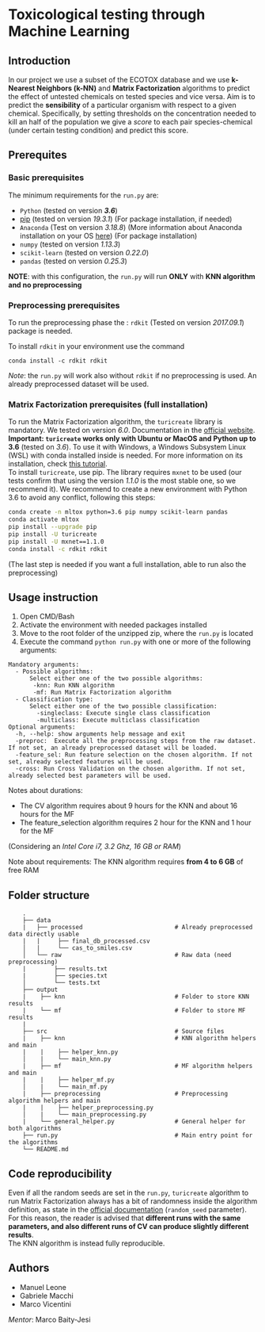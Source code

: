 # Toxicological testing through Machine Learning

## Introduction
In our project we use a subset of the ECOTOX database and we use **k-Nearest Neighbors (k-NN)** and **Matrix Factorization** algorithms to predict the effect of untested chemicals on tested species and vice versa. 
Aim is to predict the **sensibility** of a particular organism with respect to a given chemical. Specifically, by setting thresholds on the concentration needed to kill an half of the population we give a *score* to each pair species-chemical (under certain testing condition) and predict this score.

## Prerequites
### Basic prerequisites
The minimum requirements for the `run.py` are:
- `Python` (tested on version **_3.6_**)
- [pip](https://pip.pypa.io/en/stable/) (tested on version *19.3.1*) (For package installation, if needed)
- `Anaconda` (Test on version *3.18.8*) (More information about Anaconda installation on your OS [here](https://docs.anaconda.com/anaconda/install/)) (For package installation)
- `numpy` (tested on version *1.13.3*)
- `scikit-learn` (tested on version *0.22.0*)
- `pandas` (tested on version *0.25.3*)

**NOTE**: with this configuration, the `run.py` will run **ONLY** with **KNN algorithm and no preprocessing**

### Preprocessing prerequisites 
To run the preprocessing phase the : `rdkit` (Tested on version *2017.09.1*) package is needed.  

To install `rdkit` in your environment use the command
```bash/CMD
conda install -c rdkit rdkit
```
*Note*: the `run.py` will work also without `rdkit` if no preprocessing is used. An already preprocessed dataset will be used.

### Matrix Factorization prerequisites (full installation)
To run the Matrix Factorization algorithm, the `turicreate` library is mandatory. We tested on version *6.0*. Documentation in the [official website](https://github.com/apple/turicreate).  
**Important: `turicreate` works only with Ubuntu or MacOS and Python up to 3.6** (tested on *3.6*). To use it with Windows, a Windows Subsystem Linux (WSL) with conda installed inside is needed. For more information on its installation, check [this tutorial](https://github.com/kapsakcj/win10-linux-conda-how-to).  
To install `turicreate`, use pip. The library requires `mxnet` to be used (our tests confirm that using the version *1.1.0* is the most stable one, so we recommend it). We recommend to create a new environment with Python 3.6 to avoid any conflict, following this steps:

```bash
conda create -n mltox python=3.6 pip numpy scikit-learn pandas
conda activate mltox
pip install --upgrade pip
pip install -U turicreate
pip install -U mxnet==1.1.0
conda install -c rdkit rdkit
```
(The last step is needed if you want a full installation, able to run also the preprocessing)

## Usage instruction
1. Open CMD/Bash
2. Activate the environment with needed packages installed
3. Move to the root folder of the unzipped zip, where the `run.py` is located
4. Execute the command ```python run.py``` with one or more of the following arguments:
```
Mandatory arguments:
  - Possible algorithms:
      Select either one of the two possible algorithms:
       -knn: Run KNN algorithm
       -mf: Run Matrix Factorization algorithm
  - Classification type:
      Select either one of the two possible classification:
        -singleclass: Execute single class classification
        -multiclass: Execute multiclass classification
Optional arguments:    
  -h, --help: show arguments help message and exit
  -preproc:  Execute all the preprocessing steps from the raw dataset. If not set, an already preprocessed dataset will be loaded.
  -feature_sel: Run feature selection on the chosen algorithm. If not set, already selected features will be used.   
  -cross: Run Cross Validation on the chosen algorithm. If not set, already selected best parameters will be used.  
```
Notes about durations:
- The CV algorithm requires about 9 hours for the KNN and about 16 hours for the MF
- The feature_selection algorithm requires 2 hour for the KNN and 1 hour for the MF

(Considering an *Intel Core i7, 3.2 Ghz, 16 GB or RAM*)

Note about requirements: The KNN algorithm requires **from 4 to 6 GB** of free RAM

## Folder structure
```
    .
    ├── data 
    |   ├── processed                          # Already preprocessed data directly usable
    |   |     ├── final_db_processed.csv          
    │   |     └── cas_to_smiles.csv  
    │   └── raw                                # Raw data (need preprocessing)
    |        ├── results.txt 
    |        ├── species.txt 
    │        └── tests.txt 
    ├── output 
    |    ├── knn                               # Folder to store KNN results
    |    └── mf                                # Folder to store MF results
    |    
    ├── src                                    # Source files
    |    ├── knn                               # KNN algorithm helpers and main
    |    |    ├── helper_knn.py          
    │    |    └── main_knn.py
    |    ├── mf                                # MF algorithm helpers and main
    |    |    ├── helper_mf.py          
    │    |    └── main_mf.py
    |    ├── preprocessing                     # Preprocessing algorithm helpers and main
    |    |    ├── helper_preprocessing.py          
    │    |    └── main_preprocessing.py
    |    └── general_helper.py                 # General helper for both algorithms
    ├── run.py                                 # Main entry point for the algorithms
    └── README.md

```

## Code reproducibility
Even if all the random seeds are set in the `run.py`, `turicreate` algorithm to run Matrix Factorization always has a bit of randomness inside the algorithm definition, as state in the [official documentation](https://apple.github.io/turicreate/docs/api/generated/turicreate.recommender.factorization_recommender.create.html#turicreate.recommender.factorization_recommender.create) (`random_seed` parameter).  
For this reason, the reader is advised that **different runs with the same parameters, and also different runs of CV can produce slightly different results**.  
The KNN algorithm is instead fully reproducible.

## Authors
- Manuel Leone
- Gabriele Macchi
- Marco Vicentini  

*Mentor*: Marco Baity-Jesi
